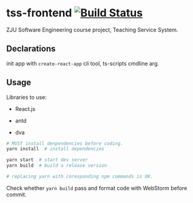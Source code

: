 # tss-frontend [![Build Status](https://www.travis-ci.org/yzyDavid/tss-frontend.svg?branch=master)](https://www.travis-ci.org/yzyDavid/tss-frontend)

ZJU Software Engineering course project, Teaching Service System.

## Declarations

init app with `create-react-app` cli tool, ts-scripts cmdline arg.

## Usage

Libraries to use:

- React.js

- antd

- dva

```sh
# MUST install denpendencies before coding.
yarn install  # install dependencies

yarn start  # start dev server
yarn build  # build a release version

# replacing yarn with coresponding npm commands is OK.
```

Check whether `yarn build` pass and format code with WebStorm before commit.
